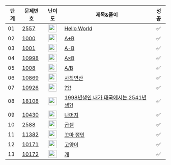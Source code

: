 | **단계** | **문제번호** | **난이도** | **제목&풀이** | **성공** |
|--------|----------|:---------:|--------|:--------:|
| 01     | [2557](https://www.acmicpc.net/problem/2557) | <img src="../../images/브5.svg" alt="브5" width="25"/> | [Hello World](./01_solution/01_2557.md) | ✅ |
| 02     | [1000](https://www.acmicpc.net/problem/1000) | <img src="../../images/브5.svg" alt="브5" width="25"/> | [A+B](./01_solution/02_1000.md) | ✅ |
| 03     | [1001](https://www.acmicpc.net/problem/1001) | <img src="../../images/브5.svg" alt="브5" width="25"/> | [A-B](./01_solution/03_1001.md) | ✅ |
| 04     | [10998](https://www.acmicpc.net/problem/10998) | <img src="../../images/브5.svg" alt="브5" width="25"/> | [A×B](./01_solution/04_10998.md) | ✅ |
| 05     | [1008](https://www.acmicpc.net/problem/1008) | <img src="../../images/브5.svg" alt="브5" width="25"/> | [A/B](./01_solution/05_1008.md) | ✅ |
| 06     | [10869](https://www.acmicpc.net/problem/10869) | <img src="../../images/브5.svg" alt="브5" width="25"/> | [사칙연산](./01_solution/06_10869.md) | ✅ |
| 07     | [10926](https://www.acmicpc.net/problem/10926) | <img src="../../images/브5.svg" alt="브5" width="25"/> | [??!](./01_solution/07_10926.md) | ✅ |
| 08     | [18108](https://www.acmicpc.net/problem/18108) | <img src="../../images/브5.svg" alt="브5" width="25"/> | [1998년생인 내가 태국에서는 2541년생?!](./01_solution/08_18108.md) | ✅ |
| 09     | [10430](https://www.acmicpc.net/problem/10430) | <img src="../../images/브5.svg" alt="브5" width="25"/> | [나머지](./01_solution/09_10430.md) | ✅ |
| 10     | [2588](https://www.acmicpc.net/problem/2588) | <img src="../../images/브3.svg" alt="브3" width="25"/> | [곱셈](./01_solution/10_2588.md) | ✅ |
| 11     | [11382](https://www.acmicpc.net/problem/11382) | <img src="../../images/브5.svg" alt="브5" width="25"/> | [꼬마 정민](./01_solution/11_11382.md) | ✅ |
| 12     | [10171](https://www.acmicpc.net/problem/10171) | <img src="../../images/브5.svg" alt="브5" width="25"/> | [고양이](./01_solution/12_10171.md) | ✅ |
| 13     | [10172](https://www.acmicpc.net/problem/10172)    | <img src="../../images/브5.svg" alt="브5" width="25"/> | [개](./01_solution/13_10172.md) | ✅ |

